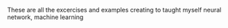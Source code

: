 These are all the excercises and examples creating to taught myself neural network, machine learning
